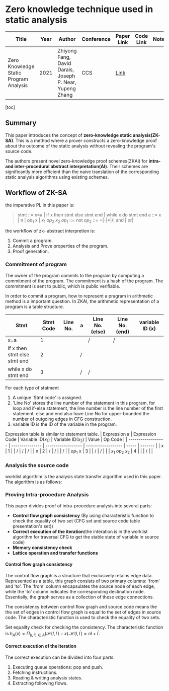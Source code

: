 # Zero knowledge technique used in static analysis

| Title                                  | Year | Author                                                   | Conference | Paper Link                                                 | Code Link | Notes |
| -------------------------------------- | ---- | -------------------------------------------------------- | ---------- | ---------------------------------------------------------- | --------- | ----- |
| Zero Knowledge Static Program Analysis | 2021 | Zhiyong Fang, David Darais, Joseph P. Near, Yupeng Zhang | CCS        | [Link](https://dl.acm.org/doi/abs/10.1145/3460120.3484795) |           |       |

[toc]

## Summary
 This paper introduces the concept of **zero-knowledge static analysis(ZK-SA)**. This is a method where a prover constructs a zero-knowledge proof about the outcome of the static analysis without revealing the program's source code.

The authors present novel zero-knowledge proof schemes(ZKAI) for **intra- and inter-procedural abstract interpretation(AI)**. Their schemes are significantly more efficient than the naive translation of the corresponding static analysis algorithms using existing schemes.

## Workflow of ZK-SA

the imperative PL in this paper is:
> stmt ::= x=a
    | if x then stmt else stmt end
    | while x do stmt end
a ::= x | n | $op_1$ x |  $x_1$ $op_2$ $x_2$
$op_1$ ::= not
$op_2$ ::= +|-|*|/| and | or|

the workflow of zk- abstract interpretion is:
1. Commit a program.
2. Analysis and Prove properties of the program.
3. Proof generation.

### Commitment of program
The owner of the program commits to the program by computing a commitment of the program. The commitment is a hash of the program. The commitment is sent to public, which is public verifiable.

In order to commit a program, how to represent a pragram in arithmetic method is a important question. In ZKAI, the arithmetic representation of a program is a table structure.

| Stmt                         | Stmt Code | Line No. | a   | Line No.(else) | Line No.(end) | variable ID (x) |
| ---------------------------- | --------- | -------- | --- | -------------- | ------------- | --------------- |
| x=a                          | 1         |          |     | /              | /             |                 |
| if x then stmt else stmt end | 2         |          | /   |                |               |                 |
| while x do stmt end          | 3         |          | /   | /              |               |                 |

For each type of statment
1. A unique 'Stmt code' is assigned.
2. 'Line No' stores the line number of the statement in this program, for loop and if-else statement, the line number is the line number of the first statement. else and end also have Line No for upper-bounded the number of outgoing edges in CFG construction.
3. variable ID is the ID of the variable in the program.

Expression table is similar to statement table.
| Expression a       | Expression Code | Variable ID($x_1$) | Variable ID($x_2$) | Value | Op Code |
| ------------------ | --------------- | ------------------ | ------------------ | ----- | ------- |
| x                  | 1               |                    | /                  | /     | /       |
| n                  | 2               | /                  | /                  |       | /       |
| $op_1$ x           | 3               |                    | /                  | /     |         |
| $x_1$ $op_2$ $x_2$ | 4               |                    |                    | /     |         |


### Analysis the source code

worklist algorthim is the analysis state transfer algorithm used in this paper. The algorithm is as follows:


### Proving Intra-procedure Analysis

This paper divides proof of intra-procedure analysis into several parts:
- **Control flow graph consistency** (By using characteristic function to check the equality of two set (CFG set and source code table presentation's set))
- **Correct execution of the iteration**(the interation is in the worklist algorithm for traversal CFG to get the stable state of variable in source code)
- **Memory consistency check**
- **Lattice operation and transfer functions**

#### Control flow graph consistency

The control flow graph is a structure that exclusively retains edge data. Represented as a table, this graph consists of two primary columns: 'from' and 'to'. The 'from' column encapsulates the source node of each edge, while the 'to' column indicates the corresponding destination node. Essentially, the graph serves as a collection of these edge connections.

The consistency between control flow graph and source code means the the set of edges in control flow graph is equal to the set of edges in source code. The characteristic function is used to check the equality of two sets.

Set equality check for checking the consistency. The characteristic function is $h_A(x) = \Pi_{(l,l^{'})\in A}(\mathcal{H}(l,l^{'})-x)$.$\mathcal{H}(l,l^{'})=nl+l^{'}$.

#### Correct execution of the iteration
The correct execution can be divided into four parts:
1. Executing queue operations: pop and push.
2. Fetching instructions.
3. Reading & writing analysis states.
4. Extracting following flows.     